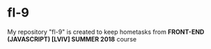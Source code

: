 # fl-9
My repository "fl-9" is created to keep hometasks from **FRONT-END (JAVASCRIPT) [LVIV] SUMMER 2018** course
